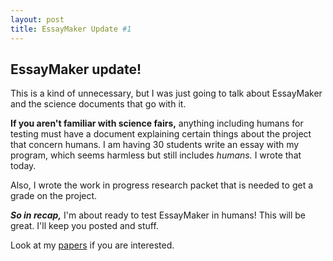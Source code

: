 ```yaml
---
layout: post
title: EssayMaker Update #1
---
```


## EssayMaker update!
This is a kind of unnecessary, but I was just going to talk about EssayMaker and the science documents that go with it.

**If you aren't familiar with science fairs,** anything including humans for testing must have a document explaining certain things about the project that concern humans. I am having 30 students write an essay with my program, which seems harmless but still includes *humans.* I wrote that today.

Also, I wrote the work in progress research packet that is needed to get a grade on the project.

***So in recap,*** I'm about ready to test EssayMaker in humans! This will be great. I'll keep you posted and stuff.

Look at my [papers](https://gist.github.com/sargeant45/fb87325c3bcbeedc3def) if you are interested.
